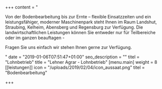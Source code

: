 +++
content = "<p>Von der Bodenbearbeitung bis zur Ernte  –  flexible Einsatzzeiten und ein leistungsfähiger, moderner Maschinenpark steht Ihnen im Raum Landshut, Straubing, Kelheim, Abensberg und Regensburg zur Verfügung. Die landwirtschaftlichen Leistungen können Sie entweder nur für Teilbereiche oder im ganzen beauftagen - </p><p>Fragen Sie uns einfach wir stehen Ihnen gerne zur Verfügung.</p>"
date = "2019-01-06T07:51:47+01:00"
seo_description = ""
titel = "Lohnbetrieb"
title = "Lehner Agrar - Lohnbetrieb"
[menu.main]
weight = 8
[[leistungen]]
icon = "/uploads/2019/02/04/icon_aussaat.png"
titel = "Bodenbearbeitung"

+++
